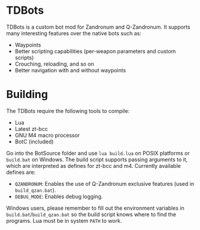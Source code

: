# TDBots
TDBots is a custom bot mod for Zandronum and Q-Zandronum. It supports many interesting features over the native bots such as:
* Waypoints
* Better scripting capabilities (per-weapon parameters and custom scripts)
* Crouching, reloading, and so on
* Better navigation with and without waypoints

# Building
The TDBots require the following tools to compile:
* Lua
* Latest zt-bcc
* GNU M4 macro processor
* BotC (included)

Go into the BotSource folder and use `lua build.lua` on POSIX platforms or `build.bat` on Windows.
The build script supports passing arguments to it, which are interpreted as defines for zt-bcc and m4.
Currently available defines are:
* `QZANDRONUM`: Enables the use of Q-Zandronum exclusive features (used in `build_qzan.bat`).
* `DEBUG_MODE`: Enables debug logging.

Windows users, please remember to fill out the environment variables in `build.bat`/`build_qzan.bat` so the build script knows where to find the programs. Lua must be in system `PATH` to work.
